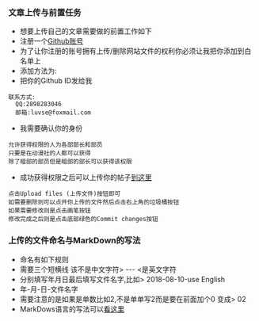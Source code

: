 ### 文章上传与前置任务
* 想要上传自己的文章需要做的前置工作如下
* 注册一个[Github账号](https://github.com/join?source=header-home)
* 为了让你注册的账号拥有上传/删除网站文件的权利你必须让我把你添加到白名单上
* 添加方法为:
* 把你的Github ID发给我

```
联系方式:
  QQ:2898283046
  邮箱:luvse@foxmail.com
```

* 我需要确认你的身份

```
允许获得权限的人为各部部长和部员
只要是在动漫社的人都可以获得
除了暗部的部员但是暗部的部长可以获得该权限
```
* 成功获得权限之后可以上传你的帖子[到这里](https://github.com/GreenChennai/CXSdms/tree/master/_posts)
```
点击Upload files (上传文件)按钮即可
如需要删除则可以点开你上传的文件然后点击右上角的垃圾桶按钮
如果需要修改则是点击画笔按钮
修改完成之后则是点击底部绿色的Commit changes按钮
```
### 上传的文件命名与MarkDown的写法

* 命名有如下规则
* 需要三个短横线   该不是中文字符> --- <是英文字符
* 分别填写年月日最后填写文件名字,比如> 2018-08-10-use English
* 年-月-日-文件名字
* 需要注意的是如果是单数比如2,不是单单写2而是要在前面加个0 变成> 02
* MarkDows语言的写法可以[看这里](https://www.cxanimeclub.ml/2018-10-01-MarkDown/)
